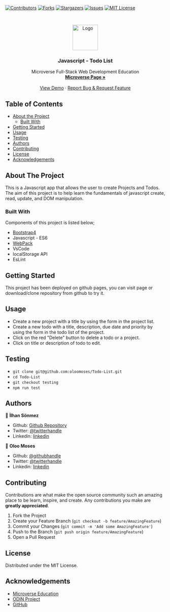 [![Contributors][contributors-shield]][contributors-url]
[![Forks][forks-shield]][forks-url]
[![Stargazers][stars-shield]][stars-url]
[![Issues][issues-shield]][issues-url]
[![MIT License][license-shield]][license-url]


<!-- PROJECT LOGO -->
<br />
<p align="center">
    <img src="https://course_report_production.s3.amazonaws.com/rich/rich_files/rich_files/5726/s300/icon-white-on-murple-copy.png" alt="Logo" width="80" height="80">
  </a>

  <h3 align="center">Javascript - Todo List</h3>

  <p align="center">
    Microverse Full-Stack Web Development Education
    <br />
    <a href="https://microverse.org/"><strong> Microverse Page »</strong></a>
    <br />
    <br />
    <a href="https://300ms.github.io/Todo-List/">View Demo</a>
    ·
    <a href="https://github.com/300ms/Todo-List/issues">Report Bug & Request Feature</a>
  </p>
</p>



<!-- TABLE OF CONTENTS -->
## Table of Contents

* [About the Project](#about-the-project)
  * [Built With](#built-with)
* [Getting Started](#getting-started)
* [Usage](#usage)
* [Testing](#testing)
* [Authors](#authors)
* [Contributing](#contributing)
* [License](#license)
* [Acknowledgements](#acknowledgements)



<!-- ABOUT THE PROJECT -->
## About The Project

This is a Javascript app that allows the user to create Projects and Todos. The aim of this project is to help learn the fundamentals of javascript create, read, update, and DOM manipulation.

### Built With
Components of this project is listed below;

* [Bootstrap4](https://getbootstrap.com)
* Javascript - ES6
* [WebPack](https://webpack.js.org/)
* VsCode
* localStorage API
* EsLint



<!-- GETTING STARTED -->
## Getting Started

This project has been deployed on github pages, you can visit page or download/clone
repository from github to try it.


<!-- USAGE EXAMPLES -->
## Usage

* Create a new project with a title by using the form in the project list.
* Create a new todo with a title, description, due date and priority by using the form in the todo list of the project.
* Click on the red "Delete" button to delete a todo or a project.
* Click on title or description of todo to edit.

## Testing

* `git clone git@github.com:oloomoses/Todo-List.git`
* `cd Todo-List`
* `git checkout testing`
* `npm run test`

## Authors

👤 **İlhan Sönmez**

- Github: [Github Repository](https://github.com/300ms)
- Twitter: [@twitterhandle](https://twitter.com/cse_Han)
- Linkedin: [linkedin](https://www.linkedin.com/in/ilhan-s%C3%B6nmez/)


👤 **Oloo Moses**

- Github: [@githubhandle](https://github.com/oloomoses)
- Twitter: [@twitterhandle](https://twitter.com/olooine)
- Linkedin: [linkedin](https://www.linkedin.com/in/oloomoses/)

<!-- CONTRIBUTING -->
## Contributing

Contributions are what make the open source community such an amazing place to be learn, inspire, and create. Any contributions you make are **greatly appreciated**.

1. Fork the Project
2. Create your Feature Branch (`git checkout -b feature/AmazingFeature`)
3. Commit your Changes (`git commit -m 'Add some AmazingFeature'`)
4. Push to the Branch (`git push origin feature/AmazingFeature`)
5. Open a Pull Request



<!-- LICENSE -->
## License

Distributed under the MIT License.


<!-- ACKNOWLEDGEMENTS -->
## Acknowledgements
* [Microverse Education](https://microverse.org)
* [ODIN Project](https://www.theodinproject.com/)
* [GitHub](https://github.com/)




<!-- MARKDOWN LINKS & IMAGES -->
<!-- https://www.markdownguide.org/basic-syntax/#reference-style-links -->
[contributors-shield]: https://img.shields.io/github/contributors-anon/300ms/rails-capstone-project?color=1
[contributors-url]: https://github.com/300ms/Todo-List/graphs/contributors
[forks-shield]: https://img.shields.io/github/forks/300ms/rails-capstone-project
[forks-url]: https://github.com/300ms/Todo-List/network/members
[stars-shield]: https://img.shields.io/github/stars/300ms/rails-capstone-project
[stars-url]: https://github.com/300ms/Todo-List/stargazers
[issues-shield]: https://img.shields.io/github/issues/300ms/rails-capstone-project
[issues-url]: https://github.com/300ms/Todo-List/issues
[license-shield]: https://img.shields.io/github/license/300ms/rails-capstone-project
[license-url]: https://github.com/300ms/Todo-List/blob/development/LICENSE
[product-screenshot]: images/screenshot.png
